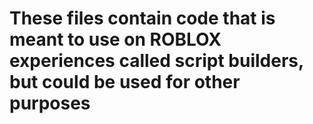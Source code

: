 # These files contain code that is meant to use on ROBLOX experiences called script builders, but could be used for other purposes
